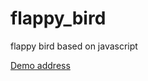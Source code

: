 # flappy_bird
flappy bird based on javascript


<a href="https://aaaaaafei.github.io/flappy_bird/demo.html" title="飞" target="_blank">Demo address</a>
